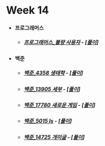 # Week 14

- #### 프로그래머스

  - ##### [프로그래머스_불량 사용자](https://programmers.co.kr/learn/courses/30/lessons/64064) - [[풀이](https://github.com/catch4/Song/blob/master/week14/bad_user.cpp)]

- #### 백준

  - ##### [백준_4358 생태학](https://www.acmicpc.net/problem/4358) - [[풀이](https://github.com/catch4/Song/blob/master/week14/4358_ecology.cpp)]

  - ##### [백준_13905 세부](https://www.acmicpc.net/problem/13905) - [[풀이](https://github.com/catch4/Song/blob/master/week14/13905_cebu.cpp)]

  - ##### [백준_17780 새로운 게임](https://www.acmicpc.net/problem/17780) - [[풀이](https://github.com/catch4/Song/blob/master/week14/17780_new_game.cpp)]

  - ##### [백준_5015 ls](https://www.acmicpc.net/problem/5015) - [[풀이](https://github.com/catch4/Song/blob/master/week14/5015_ls.cpp)]

  - ##### [백준_14725 개미굴](https://www.acmicpc.net/problem/14725) - [[풀이](https://github.com/catch4/Song/blob/master/week14/14725_Ant_colony.cpp)]